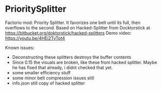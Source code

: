# PrioritySplitter
Factorio mod: Priority Splitter. It favorizes one belt until its full, then overflows to the second. 
Based on Hacked-Splitter from Docktorstick at https://bitbucket.org/doktorstick/hacked-splitters
Demo video: https://youtu.be/4HEi2TyTpt4

Known issues:
- Deconstructing these splitters destroys the buffer contents
- Since 0.15 the visuals are broken, like these from hacked splitter. Maybe he has fixed that already, i didnt checked that yet.
- some smaller efficiency stuff
- some minor belt compression issues still
- info.json still copy of hacked splitter
